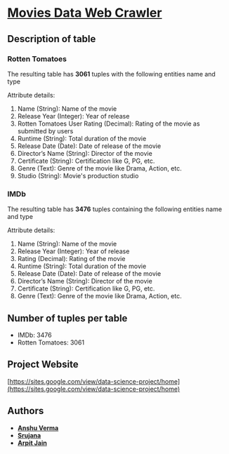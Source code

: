 # [Movies Data Web Crawler](https://sites.google.com/view/data-science-project/home) 

## Description of table

### Rotten Tomatoes

The resulting table has **3061** tuples with the following entities name and type

Attribute details:

1. Name (String): Name of the movie
2. Release Year (Integer): Year of release
3. Rotten Tomatoes User Rating (Decimal): Rating of the movie as submitted by users
4. Runtime (String): Total duration of the movie
5. Release Date (Date): Date of release of the movie
6. Director’s Name (String): Director of the movie
7. Certificate (String): Certification like G, PG, etc.
8. Genre (Text): Genre of the movie like Drama, Action, etc.
9. Studio (String): Movie's production studio

### IMDb 

The resulting table has **3476** tuples containing the following entities name and type

Attribute details:

1. Name (String): Name of the movie
2. Release Year (Integer): Year of release
3. Rating (Decimal): Rating of the movie
4. Runtime (String): Total duration of the movie
5. Release Date (Date): Date of release of the movie
6. Director’s Name (String): Director of the movie
7. Certificate (String): Certification like G, PG, etc.
8. Genre (Text): Genre of the movie like Drama, Action, etc.

## Number of tuples per table
* IMDb: 3476
* Rotten Tomatoes: 3061

## Project Website
[https://sites.google.com/view/data-science-project/home](https://sites.google.com/view/data-science-project/home)

## Authors

* **[Anshu Verma](https://github.com/anshuv99)**
* **[Srujana](https://github.com/SrujanaN)**
* **[Arpit Jain](https://github.com/calvincodes)**